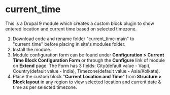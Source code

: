 # current_time
This is a Drupal 9 module which creates a custom block plugin to show entered location and current time based on selected timezone.
1. Download code and rename folder "current_time-main" to "current_time" before placing in site's modules folder.
2. Install the module.
3. Module configuration form can be found under **Configuration > Current Time Block Configuration Form** or through the **Configure** link of module on **Extend** page. The Form has 3 fields: City(default value - Vapi), Country(default value - India), Timezone(default value - Asia/Kolkata).
4. Place the custom block "**Current Location and Time**" from **Structure > Block layout** in any region to view selected location and current date & time as per selected timezone.
